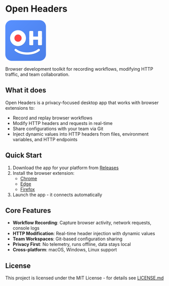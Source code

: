 # Open Headers

![Open Headers Logo](./src/assets/images/icon128.png)

Browser development toolkit for recording workflows, modifying HTTP traffic, and team collaboration.

## What it does

Open Headers is a privacy-focused desktop app that works with browser extensions to:
- Record and replay browser workflows
- Modify HTTP headers and requests in real-time
- Share configurations with your team via Git
- Inject dynamic values into HTTP headers from files, environment variables, and HTTP endpoints

## Quick Start

1. Download the app for your platform from [Releases](https://github.com/OpenHeaders/open-headers-app/releases)
2. Install the browser extension:
   - [Chrome](https://chromewebstore.google.com/detail/ablaikadpbfblkmhpmbbnbbfjoibeejb)
   - [Edge](https://microsoftedge.microsoft.com/addons/detail/open-headers/gnbibobkkddlflknjkgcmokdlpddegpo)
   - [Firefox](https://addons.mozilla.org/en-US/firefox/addon/open-headers/)
3. Launch the app - it connects automatically

## Core Features

- **Workflow Recording**: Capture browser activity, network requests, console logs
- **HTTP Modification**: Real-time header injection with dynamic values
- **Team Workspaces**: Git-based configuration sharing
- **Privacy First**: No telemetry, runs offline, data stays local
- **Cross-platform**: macOS, Windows, Linux support

## License

This project is licensed under the MIT License - for details see [LICENSE.md](LICENSE.md)